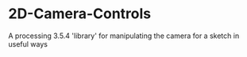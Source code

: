 # 2D-Camera-Controls
A processing 3.5.4 'library' for manipulating the camera for a sketch in useful ways
